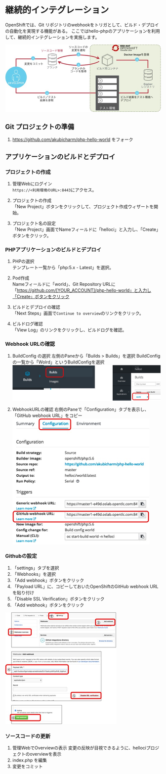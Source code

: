 # 継続的インテグレーション

OpenShiftでは、Git リポジトリのwebhookをトリガとして、ビルド・デプロイの自動化を実現する機能がある。
ここではhello-phpのアプリケーションを利用して、継続的インテグレーションを実施します。


![CI](ci.jpg)

## Git プロジェクトの準備
1. https://github.com/akubicharm/php-hello-world をフォーク

## アプリケーションのビルドとデプロイ
### プロジェクトの作成
1. 管理Webにログイン  
`https://<利用環境のURL>:8443`にアクセス。

2. プロジェクトの作成  
「New Project」ボタンをクリックして、プロジェクト作成ウィザートを開始。

3. プロジェクト名の設定  
「New Project」画面でNameフィールドに「helloci」と入力し、「Create」ボタンをクリック。

### PHPアプリケーションのビルドとデプロイ
1. PHPの選択  
テンプレート一覧から「php:5.x - Latest」を選択。

2. Pod作成  
Nameフィールドに「world」、Git Repository URLに「https://github.com/[YOUR_ACCOUNT]/php-hello-world」と入力し「Create」ボタンをクリック

3. ビルドとデプロイの確認  
「Next Steps」画面で`Continue to overview`のリンクをクリック。

4. ビルドログ確認  
「View Log」のリンクをクリックし、ビルドログを確認。

### Webhook URLの確認

1. BuildConfig の選択
左側のPaneから「Builds > Builds」を選択
BuildConfigの一覧から「Wolrd」というBuildConfigを選択
![BuidlConfig](./BuildConfig.jpg)

2. WebhookURLの確認
右側のPaneで「Configuration」タブを表示し、「GitHub webhook URL」をコピー  
![Webhook URL](./webhookURL.jpg)

### Githubの設定

1. 「settings」タブを選択
2. 「Webhooks」を選択
3. 「Add webhook」ボタンをクリック
4. 「Payload URL」に、コピーしておいたOpenShiftのGitHub webhook URL を貼り付け
5. 「Disable SSL Verification」ボタンをクリック
6. 「Add webhook」ボタンをクリック

![githubwebhook](./githubwebhook.jpg)

### ソースコードの更新
1. 管理WebでOverviewの表示
変更の反映が目視できるように、hellociプロジェクトのoverviewを表示
2. index.php を編集
3. 変更をコミット

